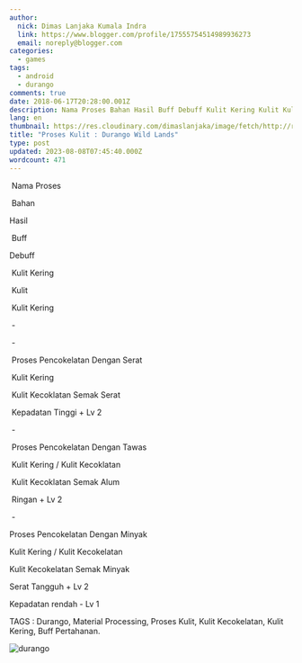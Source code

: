 ```yaml
---
author:
  nick: Dimas Lanjaka Kumala Indra
  link: https://www.blogger.com/profile/17555754514989936273
  email: noreply@blogger.com
categories:
  - games
tags:
  - android
  - durango
comments: true
date: 2018-06-17T20:28:00.001Z
description: Nama Proses Bahan Hasil Buff Debuff Kulit Kering Kulit Kulit Kering - - Proses Pencokelatan Dengan
lang: en
thumbnail: https://res.cloudinary.com/dimaslanjaka/image/fetch/http://rifaldy.com/wp-content/uploads/2018/05/durango.png
title: "Proses Kulit : Durango Wild Lands"
type: post
updated: 2023-08-08T07:45:40.000Z
wordcount: 471
---
```


 Nama Proses

 Bahan

Hasil

 Buff

Debuff 

 Kulit Kering

 Kulit

 Kulit Kering

 -

 -

 Proses Pencokelatan Dengan Serat

 Kulit Kering

 Kulit Kecoklatan Semak Serat

 Kepadatan Tinggi + Lv 2

 -

 Proses Pencokelatan Dengan Tawas

 Kulit Kering / Kulit Kecoklatan

 Kulit Kecoklatan Semak Alum

 Ringan + Lv 2

 -

Proses Pencokelatan Dengan Minyak

Kulit Kering / Kulit Kecokelatan

Kulit Kecokelatan Semak Minyak

Serat Tangguh + Lv 2

Kepadatan rendah - Lv 1

TAGS : Durango, Material Processing, Proses Kulit, Kulit Kecokelatan, Kulit Kering, Buff Pertahanan.

![durango](https://res.cloudinary.com/dimaslanjaka/image/fetch/http://rifaldy.com/wp-content/uploads/2018/05/durango.png "durango")